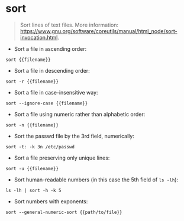 # sort

> Sort lines of text files.
> More information: <https://www.gnu.org/software/coreutils/manual/html_node/sort-invocation.html>.

- Sort a file in ascending order:

`sort {{filename}}`

- Sort a file in descending order:

`sort -r {{filename}}`

- Sort a file in case-insensitive way:

`sort --ignore-case {{filename}}`

- Sort a file using numeric rather than alphabetic order:

`sort -n {{filename}}`

- Sort the passwd file by the 3rd field, numerically:

`sort -t: -k 3n /etc/passwd`

- Sort a file preserving only unique lines:

`sort -u {{filename}}`

- Sort human-readable numbers (in this case the 5th field of `ls -lh`):

`ls -lh | sort -h -k 5`

- Sort numbers with exponents:

`sort --general-numeric-sort {{path/to/file}}`

